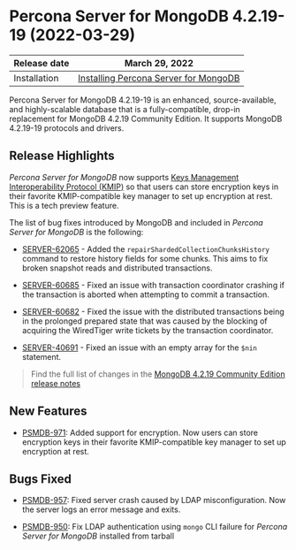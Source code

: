 # Percona Server for MongoDB 4.2.19-19 (2022-03-29)

| Release date | March 29, 2022  |
|------------- | ---------------|
| Installation | [Installing Percona Server for MongoDB](../install/index.md)|


Percona Server for MongoDB 4.2.19-19 is an enhanced, source-available, and highly-scalable database that is a
fully-compatible, drop-in replacement for MongoDB 4.2.19 Community Edition.
It supports MongoDB 4.2.19-19 protocols and drivers.

## Release Highlights

*Percona Server for MongoDB* now supports [Keys Management Interoperability Protocol (KMIP)](../kmip.md#kmip) so that users can store encryption keys in their favorite KMIP-compatible key manager to set up encryption at rest. This is a tech preview feature.

The list of bug fixes introduced by MongoDB and included in *Percona Server for MongoDB* is the following:


* [SERVER-62065](https://jira.mongodb.org/browse/SERVER-62065) - Added the `repairShardedCollectionChunksHistory` command to restore history fields for some chunks. This aims to fix broken snapshot reads and distributed transactions.


* [SERVER-60685](https://jira.mongodb.org/browse/SERVER-60685) - Fixed an issue with transaction coordinator crashing if the transaction is aborted when attempting to commit a transaction.


* [SERVER-60682](https://jira.mongodb.org/browse/SERVER-60682) - Fixed the issue with the distributed transactions being in the prolonged prepared state that was caused by the  blocking of acquiring the WiredTiger write tickets by the transaction coordinator.


* [SERVER-40691](https://jira.mongodb.org/browse/SERVER-40691) - Fixed an issue with an empty array for the `$nin` statement.

> Find the full list of changes in the [MongoDB 4.2.19 Community Edition release notes](https://docs.mongodb.com/manual/release-notes/4.2/#4.2.19---mar-7--2022)

## New Features


* [PSMDB-971](https://jira.percona.com/browse/PSMDB-971): Added support for  encryption. Now users can store encryption keys in their favorite KMIP-compatible key manager to set up encryption at rest.

## Bugs Fixed


* [PSMDB-957](https://jira.percona.com/browse/PSMDB-957): Fixed server crash caused by LDAP misconfiguration. Now the server logs an error message and exits.


* [PSMDB-950](https://jira.percona.com/browse/PSMDB-950): Fix LDAP authentication using `mongo` CLI failure for *Percona Server for MongoDB* installed from tarball

